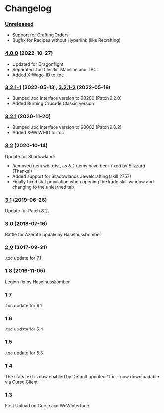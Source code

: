# Changelog

### [Unreleased]

- Support for Crafting Orders
- Bugfix for Recipes without Hyperlink (like Recrafting)

### [4.0.0] (2022-10-27)

- Updated for Dragonflight
- Separated .toc files for Mainline and TBC
- Added X-Wago-ID to .toc

### [3.2.1-1] (2022-05-13), [3.2.1-2] (2022-05-18)
- Bumped .toc Interface version to 90200 (Patch 9.2.0)
- Added Burning Crusade Classic version

### [3.2.1] (2020-11-20)
- Bumped .toc Interface version to 90002 (Patch 9.0.2)
- Added X-WoWI-ID to .toc

### [3.2] (2020-10-14)
Update for Shadowlands
- Removed gem whitelist, as 8.2 gems have been fixed by Blizzard (Thanks!)
- Added support for Shadowlands Jewelcrafting (skill 2757)
- Finally fixed stat population when opening the trade skill window and changing to the unlearned tab

### [3.1] (2019-06-26)
Update for Patch 8.2.

### [3.0] (2018-07-16)
Battle for Azeroth update by Haselnussbomber

### [2.0] (2017-08-31)
.toc update for 7.1

### [1.8] (2016-11-05)
Legion fix by Haselnussbomber

### [1.7]
.toc update for 6.1

### 1.6
.toc update for 5.4

### 1.5
.toc update for 5.3

### 1.4
The stats text is now enabled by Default
updated *.toc - now downloadable via Curse Client

### 1.3
First Upload on Curse and WoWInterface

[Unreleased]: https://github.com/Haselnussbomber/Juwe/compare/v4.0.0...HEAD
[4.0.0]: https://github.com/Haselnussbomber/Juwe/compare/v3.2.1-2...v4.0.0
[3.2.1-2]: https://github.com/Haselnussbomber/Juwe/compare/v3.2.1-1...v3.2.1-2
[3.2.1-1]: https://github.com/Haselnussbomber/Juwe/compare/v3.2.1...v3.2.1-1
[3.2.1]: https://github.com/Haselnussbomber/Juwe/compare/v3.2...v3.2.1
[3.2]: https://github.com/Haselnussbomber/Juwe/compare/v3.1...v3.2
[3.1]: https://github.com/Haselnussbomber/Juwe/compare/v3.0...v3.1
[3.0]: https://github.com/Haselnussbomber/Juwe/compare/v2.0...v3.0
[2.0]: https://github.com/Haselnussbomber/Juwe/compare/v1.8...v2.0
[1.8]: https://github.com/Haselnussbomber/Juwe/compare/v1.7...v1.8
[1.7]: https://github.com/Haselnussbomber/Juwe/commit/d312b2ac
